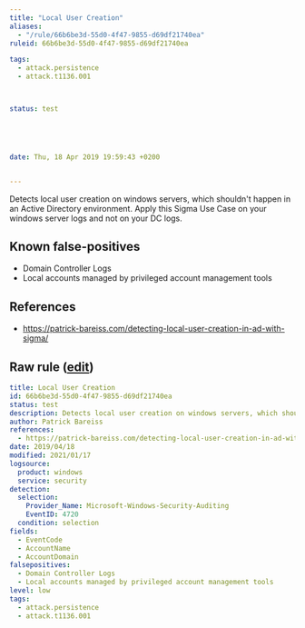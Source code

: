 ```yaml
---
title: "Local User Creation"
aliases:
  - "/rule/66b6be3d-55d0-4f47-9855-d69df21740ea"
ruleid: 66b6be3d-55d0-4f47-9855-d69df21740ea

tags:
  - attack.persistence
  - attack.t1136.001



status: test





date: Thu, 18 Apr 2019 19:59:43 +0200


---
```


Detects local user creation on windows servers, which shouldn't happen in an Active Directory environment. Apply this Sigma Use Case on your windows server logs and not on your DC logs.

<!--more-->


## Known false-positives

* Domain Controller Logs
* Local accounts managed by privileged account management tools



## References

* https://patrick-bareiss.com/detecting-local-user-creation-in-ad-with-sigma/


## Raw rule ([edit](https://github.com/SigmaHQ/sigma/edit/master/rules/windows/builtin/security/win_user_creation.yml))
```yaml
title: Local User Creation
id: 66b6be3d-55d0-4f47-9855-d69df21740ea
status: test
description: Detects local user creation on windows servers, which shouldn't happen in an Active Directory environment. Apply this Sigma Use Case on your windows server logs and not on your DC logs.
author: Patrick Bareiss
references:
  - https://patrick-bareiss.com/detecting-local-user-creation-in-ad-with-sigma/
date: 2019/04/18
modified: 2021/01/17
logsource:
  product: windows
  service: security
detection:
  selection:
    Provider_Name: Microsoft-Windows-Security-Auditing
    EventID: 4720
  condition: selection
fields:
  - EventCode
  - AccountName
  - AccountDomain
falsepositives:
  - Domain Controller Logs
  - Local accounts managed by privileged account management tools
level: low
tags:
  - attack.persistence
  - attack.t1136.001

```

